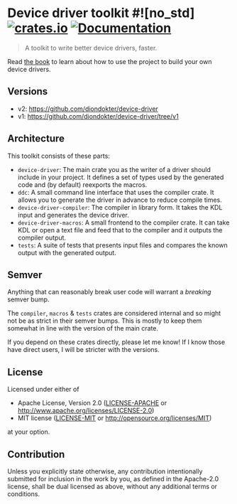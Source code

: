 # Device driver toolkit #![no_std] [![crates.io](https://img.shields.io/crates/v/device-driver.svg)](https://crates.io/crates/device-driver) [![Documentation](https://docs.rs/device-driver/badge.svg)](https://docs.rs/device-driver)

> A toolkit to write better device drivers, faster.

Read [the book](https://diondokter.github.io/device-driver/) to learn about how to use the project to build your own device drivers.

## Versions

- v2: https://github.com/diondokter/device-driver
- v1: https://github.com/diondokter/device-driver/tree/v1

## Architecture

This toolkit consists of these parts:

- `device-driver`: The main crate you as the writer of a driver should include in your project.
  It defines a set of types used by the generated code and (by default) reexports the macros.
- `ddc`: A small command line interface that uses the compiler crate. It allows you to generate the driver in advance to reduce compile times.
- `device-driver-compiler`: The compiler in library form. It takes the KDL input and generates the device driver.
- `device-driver-macros`: A small frontend to the compiler crate. It can take KDL or open a text file
  and feed that to the compiler and it outputs the compiler output.
- `tests`: A suite of tests that presents input files and compares the known output with the generated output.

## Semver

Anything that can reasonably break user code will warrant a *breaking* semver bump.

The `compiler`, `macros` & `tests` crates are considered internal and so might not be as strict in their semver bumps.
This is mostly to keep them somewhat in line with the version of the main crate.

If you depend on these crates directly, please let me know! If I know those have direct users, I will be stricter with the versions.

## License

Licensed under either of

 * Apache License, Version 2.0
   ([LICENSE-APACHE](LICENSE-APACHE) or http://www.apache.org/licenses/LICENSE-2.0)
 * MIT license
   ([LICENSE-MIT](LICENSE-MIT) or http://opensource.org/licenses/MIT)

at your option.

## Contribution

Unless you explicitly state otherwise, any contribution intentionally submitted
for inclusion in the work by you, as defined in the Apache-2.0 license, shall be
dual licensed as above, without any additional terms or conditions.
